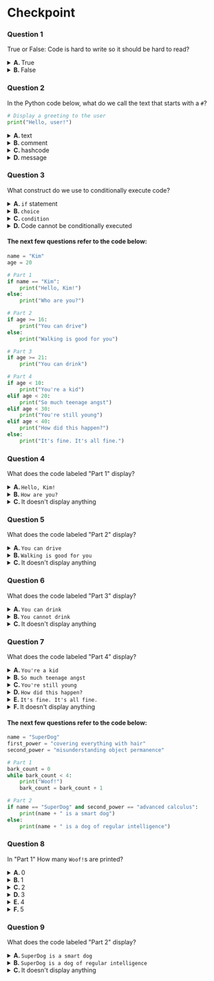 
# Checkpoint

### Question 1

True or False: Code is hard to write so it should be hard to read?

<details>
<summary>
<b>A. </b>
True
</summary>

&emsp; :x: **INCORRECT**

</details>
<details>
<summary>
<b>B. </b>
False
</summary>

&emsp; :heavy_check_mark: **CORRECT**

</details>

### Question 2

In the Python code below, what do we call the text that starts with a `#`?

```python
# Display a greeting to the user
print("Hello, user!")
```

<details>
<summary>
<b>A. </b>
text
</summary>

&emsp; :x: **INCORRECT**

</details>
<details>
<summary>
<b>B. </b>
comment
</summary>

&emsp; :heavy_check_mark: **CORRECT**

</details>
<details>
<summary>
<b>C. </b>
hashcode
</summary>

&emsp; :x: **INCORRECT**

</details>
<details>
<summary>
<b>D. </b>
message
</summary>

&emsp; :x: **INCORRECT**

</details>

### Question 3

What construct do we use to conditionally execute code?

<details>
<summary>
<b>A. </b>
<code>if</code> statement
</summary>

&emsp; :heavy_check_mark: **CORRECT**

</details>
<details>
<summary>
<b>B. </b>
<code>choice</code>
</summary>

&emsp; :x: **INCORRECT**

</details>
<details>
<summary>
<b>C. </b>
<code>condition</code>
</summary>

&emsp; :x: **INCORRECT**

</details>
<details>
<summary>
<b>D. </b>
Code cannot be conditionally executed
</summary>

&emsp; :x: **INCORRECT**

</details>

#### The next few questions refer to the code below:

```python
name = "Kim"
age = 20

# Part 1
if name == "Kim":
    print("Hello, Kim!")
else:
    print("Who are you?")

# Part 2
if age >= 16:
    print("You can drive")
else:
    print("Walking is good for you")

# Part 3
if age >= 21:
    print("You can drink")

# Part 4
if age < 10:
    print("You're a kid")
elif age < 20:
    print("So much teenage angst")
elif age < 30:
    print("You're still young")
elif age < 40:
    print("How did this happen?")
else:
    print("It's fine. It's all fine.")
```
### Question 4

What does the code labeled "Part 1" display?

<details>
<summary>
<b>A. </b>
<code>Hello, Kim!</code>
</summary>

&emsp; :heavy_check_mark: **CORRECT**

</details>
<details>
<summary>
<b>B. </b>
<code>How are you?</code>
</summary>

&emsp; :x: **INCORRECT**

</details>
<details>
<summary>
<b>C. </b>
It doesn't display anything
</summary>

&emsp; :x: **INCORRECT**

</details>

### Question 5

What does the code labeled "Part 2" display?

<details>
<summary>
<b>A. </b>
<code>You can drive</code>
</summary>

&emsp; :heavy_check_mark: **CORRECT**

</details>
<details>
<summary>
<b>B. </b>
<code>Walking is good for you</code>
</summary>

&emsp; :x: **INCORRECT**

</details>
<details>
<summary>
<b>C. </b>
It doesn't display anything
</summary>

&emsp; :x: **INCORRECT**

</details>

### Question 6

What does the code labeled "Part 3" display?

<details>
<summary>
<b>A. </b>
<code>You can drink</code>
</summary>

&emsp; :x: **INCORRECT**

</details>
<details>
<summary>
<b>B. </b>
<code>You cannot drink</code>
</summary>

&emsp; :x: **INCORRECT**

</details>
<details>
<summary>
<b>C. </b>
It doesn't display anything
</summary>

&emsp; :heavy_check_mark: **CORRECT**

</details>

### Question 7

What does the code labeled "Part 4" display?

<details>
<summary>
<b>A. </b>
<code>You're a kid</code>
</summary>

&emsp; :x: **INCORRECT**

</details>
<details>
<summary>
<b>B. </b>
<code>So much teenage angst</code>
</summary>

&emsp; :x: **INCORRECT**

</details>
<details>
<summary>
<b>C. </b>
<code>You're still young</code>
</summary>

&emsp; :heavy_check_mark: **CORRECT**

</details>
<details>
<summary>
<b>D. </b>
<code>How did this happen?</code>
</summary>

&emsp; :x: **INCORRECT**

</details>
<details>
<summary>
<b>E. </b>
<code>It's fine. It's all fine.</code>
</summary>

&emsp; :x: **INCORRECT**

</details>
<details>
<summary>
<b>F. </b>
It doesn't display anything
</summary>

&emsp; :x: **INCORRECT**

</details>

#### The next few questions refer to the code below:

```python
name = "SuperDog"
first_power = "covering everything with hair"
second_power = "misunderstanding object permanence"

# Part 1
bark_count = 0
while bark_count < 4:
    print("Woof!")
    bark_count = bark_count + 1

# Part 2
if name == "SuperDog" and second_power == "advanced calculus":
    print(name + " is a smart dog")
else:
    print(name + " is a dog of regular intelligence")
```
### Question 8

In "Part 1" How many `Woof!`s are printed?

<details>
<summary>
<b>A. </b>
0
</summary>

&emsp; :x: **INCORRECT**

</details>
<details>
<summary>
<b>B. </b>
1
</summary>

&emsp; :x: **INCORRECT**

</details>
<details>
<summary>
<b>C. </b>
2
</summary>

&emsp; :x: **INCORRECT**

</details>
<details>
<summary>
<b>D. </b>
3
</summary>

&emsp; :x: **INCORRECT**

</details>
<details>
<summary>
<b>E. </b>
4
</summary>

&emsp; :heavy_check_mark: **CORRECT**

</details>
<details>
<summary>
<b>F. </b>
5
</summary>

&emsp; :x: **INCORRECT**

</details>

### Question 9

What does the code labeled "Part 2" display?

<details>
<summary>
<b>A. </b>
<code>SuperDog is a smart dog</code>
</summary>

&emsp; :x: **INCORRECT**

</details>
<details>
<summary>
<b>B. </b>
<code>SuperDog is a dog of regular intelligence</code>
</summary>

&emsp; :heavy_check_mark: **CORRECT**

</details>
<details>
<summary>
<b>C. </b>
It doesn't display anything
</summary>

&emsp; :x: **INCORRECT**

</details>
